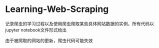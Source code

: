 # Learning-Web-Scraping

记录爬虫的学习过程以及使用爬虫爬取某些具体网站数据的实例，所有代码以jupyter notebook文件形式给出

由于被爬取的网站的更新，爬虫代码可能失效
